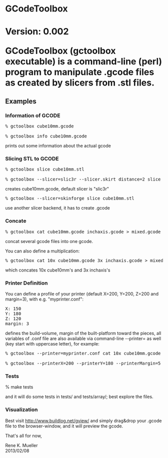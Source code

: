 <h1>GCodeToolbox<h1>

Version: 0.002

GCodeToolbox (gctoolbox executable) is a command-line (perl) program to manipulate .gcode files
as created by slicers from .stl files.

<h2>Examples</h2>

<h3>Information of GCODE</h3>

<pre>
% gctoolbox cube10mm.gcode

% gctoolbox info cube10mm.gcode
</pre>

prints out some information about the actual gcode

<h3>Slicing STL to GCODE</h3>

<pre>
% gctoolbox slice cube10mm.stl

% gctoolbox --slicer=slic3r --slicer.skirt_distance=2 slice cube10mm.stl
</pre>
creates cube10mm.gcode, default slicer is "slic3r"
<pre>
% gctoolbox --slicer=skinforge slice cube10mm.stl
</pre>
use another slicer backend, it has to create .gcode

<h3>Concate</h3>

<pre>
% gctoolbox cat cube10mm.gcode inchaxis.gcode > mixed.gcode
</pre>
concat several gcode files into one gcode.

You can also define a multiplication:

<pre>
% gctoolbox cat 10x cube10mm.gcode 3x inchaxis.gcode > mixed2.gcode
</pre>
which concates 10x cube10mm's and 3x inchaxis's

<h3>Printer Definition</h3>

You can define a profile of your printer (default X=200, Y=200, Z=200 and margin=3), with e.g. "myprinter.conf":
<pre>
X: 150
Y: 180
Z: 120
margin: 3
</pre>
   
defines the build-volume, margin of the built-platform toward the pieces, all variables of .conf file 
are also available via command-line --printer<key>=<value> as well (key start with uppercase letter), for example:

<pre>
% gctoolbox --printer=myprinter.conf cat 10x cube10mm.gcode > 10cubes.gcode

% gctoolbox --printerX=200 --printerY=180 --printerMargin=5 --objectSpacing=5 3x cube10mm.gcode > 3cubes.gcode
</pre>

<h3>Tests</h3>

% make tests

and it will do some tests in tests/ and tests/array/; best explore the files.

<h3>Visualization</h3>

Best visit http://www.buildlog.net/gview/ and simply drag&drop your .gcode file to the browser-window, and it will preview the gcode.


That's all for now,

Rene K. Mueller<br>
2013/02/08
